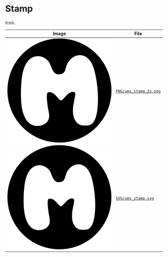 # Stamp

Icon.

Image                        |File
-----------------------------|-----------------------------------------------
![png](PNG/ums_stamp_2x.png) | [`PNG/ums_stamp_2x.png`](PNG/ums_stamp_2x.png)
![svg](SVG/ums_stamp.svg)    | [`SVG/ums_stamp.svg`](SVG/ums_stamp.svg)

